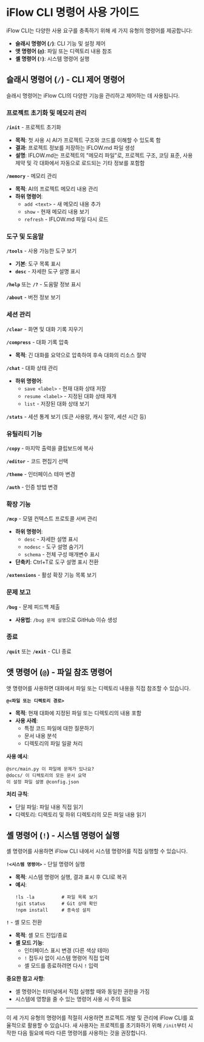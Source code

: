 # iFlow CLI 명령어 사용 가이드

iFlow CLI는 다양한 사용 요구를 충족하기 위해 세 가지 유형의 명령어를 제공합니다:
- **슬래시 명령어 (`/`)**: CLI 기능 및 설정 제어
- **앳 명령어 (`@`)**: 파일 또는 디렉토리 내용 참조
- **셸 명령어 (`!`)**: 시스템 명령어 실행

## 슬래시 명령어 (`/`) - CLI 제어 명령어

슬래시 명령어는 iFlow CLI의 다양한 기능을 관리하고 제어하는 데 사용됩니다.

### 프로젝트 초기화 및 메모리 관리

**`/init`** - 프로젝트 초기화
- **목적**: 첫 사용 시 AI가 프로젝트 구조와 코드를 이해할 수 있도록 함
- **결과**: 프로젝트 정보를 저장하는 IFLOW.md 파일 생성
- **설명**: IFLOW.md는 프로젝트의 "메모리 파일"로, 프로젝트 구조, 코딩 표준, 사용 제약 및 각 대화에서 자동으로 로드되는 기타 정보를 포함함

**`/memory`** - 메모리 관리
- **목적**: AI의 프로젝트 메모리 내용 관리
- **하위 명령어**:
  - `add <text>` - 새 메모리 내용 추가
  - `show` - 현재 메모리 내용 보기
  - `refresh` - IFLOW.md 파일 다시 로드

### 도구 및 도움말

**`/tools`** - 사용 가능한 도구 보기
- **기본**: 도구 목록 표시
- **`desc`** - 자세한 도구 설명 표시

**`/help`** 또는 **`/?`** - 도움말 정보 표시

**`/about`** - 버전 정보 보기

### 세션 관리

**`/clear`** - 화면 및 대화 기록 지우기

**`/compress`** - 대화 기록 압축
- **목적**: 긴 대화를 요약으로 압축하여 후속 대화의 리소스 절약

**`/chat`** - 대화 상태 관리
- **하위 명령어**:
  - `save <label>` - 현재 대화 상태 저장
  - `resume <label>` - 지정된 대화 상태 재개
  - `list` - 저장된 대화 상태 보기

**`/stats`** - 세션 통계 보기 (토큰 사용량, 캐시 절약, 세션 시간 등)

### 유틸리티 기능

**`/copy`** - 마지막 출력을 클립보드에 복사

**`/editor`** - 코드 편집기 선택

**`/theme`** - 인터페이스 테마 변경

**`/auth`** - 인증 방법 변경

### 확장 기능

**`/mcp`** - 모델 컨텍스트 프로토콜 서버 관리
- **하위 명령어**:
  - `desc` - 자세한 설명 표시
  - `nodesc` - 도구 설명 숨기기
  - `schema` - 전체 구성 매개변수 표시
- **단축키**: Ctrl+T로 도구 설명 표시 전환

**`/extensions`** - 활성 확장 기능 목록 보기

### 문제 보고

**`/bug`** - 문제 피드백 제출
- **사용법**: `/bug 문제 설명`으로 GitHub 이슈 생성

### 종료

**`/quit`** 또는 **`/exit`** - CLI 종료

## 앳 명령어 (`@`) - 파일 참조 명령어

앳 명령어를 사용하면 대화에서 파일 또는 디렉토리 내용을 직접 참조할 수 있습니다.

**`@<파일 또는 디렉토리 경로>`**
- **목적**: 현재 대화에 지정된 파일 또는 디렉토리의 내용 포함
- **사용 사례**:
  - 특정 코드 파일에 대한 질문하기
  - 문서 내용 분석
  - 디렉토리의 파일 일괄 처리

**사용 예시**:
```
@src/main.py 이 파일에 문제가 있나요?
@docs/ 이 디렉토리의 모든 문서 요약
이 설정 파일 설명 @config.json
```

**처리 규칙**:
- 단일 파일: 파일 내용 직접 읽기
- 디렉토리: 디렉토리 및 하위 디렉토리의 모든 파일 내용 읽기

## 셸 명령어 (`!`) - 시스템 명령어 실행

셸 명령어를 사용하면 iFlow CLI 내에서 시스템 명령어를 직접 실행할 수 있습니다.

**`!<시스템 명령어>`** - 단일 명령어 실행
- **목적**: 시스템 명령어 실행, 결과 표시 후 CLI로 복귀
- **예시**:
  ```
  !ls -la          # 파일 목록 보기
  !git status      # Git 상태 확인
  !npm install     # 종속성 설치
  ```

**`!`** - 셸 모드 전환
- **목적**: 셸 모드 진입/종료
- **셸 모드 기능**:
  - 인터페이스 표시 변경 (다른 색상 테마)
  - `!` 접두사 없이 시스템 명령어 직접 입력
  - 셸 모드를 종료하려면 다시 `!` 입력

**중요한 참고 사항**:
- 셸 명령어는 터미널에서 직접 실행할 때와 동일한 권한을 가짐
- 시스템에 영향을 줄 수 있는 명령어 사용 시 주의 필요

---

이 세 가지 유형의 명령어를 적절히 사용하면 프로젝트 개발 및 관리에 iFlow CLI를 효율적으로 활용할 수 있습니다. 새 사용자는 프로젝트를 초기화하기 위해 `/init`부터 시작한 다음 필요에 따라 다른 명령어를 사용하는 것을 권장합니다.